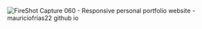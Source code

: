 ![FireShot Capture 060 - Responsive personal portfolio website - mauriciofrias22 github io](https://github.com/user-attachments/assets/e635c370-ab80-44a1-b1e1-e9ac4e25211f)
